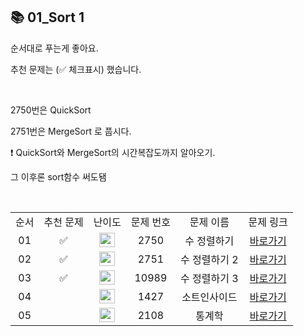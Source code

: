 ## 📚 01_Sort 1

순서대로 푸는게 좋아요.

추천 문제는 (✅ 체크표시) 했습니다.

<br/>

2750번은 QuickSort

2751번은 MergeSort 로 풉시다.

❗️ QuickSort와 MergeSort의 시간복잡도까지 알아오기.

그 이후론 sort함수 써도됌

<br/>

<table>
  <tr>
    <td align="center">순서</td>
    <td align="center">추천 문제</td>
    <td align="center">난이도</td>
    <td align="center">문제 번호</td>
    <td align="center">문제 이름</td>
    <td align="center">문제 링크</td>
  </tr>
  <tr>
    <td align="center">01</td>
    <td align="center">✅</td>
    <td align="center"><img height="23px" width="25px" src="https://d2gd6pc034wcta.cloudfront.net/tier/5.svg"></td>
    <td align="center">2750</td>
    <td align="center">수 정렬하기</td>
    <td align="center"><a href="https://www.acmicpc.net/problem/2750">바로가기</a></td>
  </tr>
  <tr>
    <td align="center">02</td>
    <td align="center">✅</td>
    <td align="center"><img height="23px" width="25px" src="https://d2gd6pc034wcta.cloudfront.net/tier/6.svg"></td>
    <td align="center">2751</td>
    <td align="center">수 정렬하기 2</td>
    <td align="center"><a href="https://www.acmicpc.net/problem/2751">바로가기</a></td>
  </tr>
  <tr>
    <td align="center">03</td>
    <td align="center">✅</td>
    <td align="center"><img height="23px" width="25px" src="https://d2gd6pc034wcta.cloudfront.net/tier/6.svg"></td>
    <td align="center">10989</td>
    <td align="center">수 정렬하기 3</td>
    <td align="center"><a href="https://www.acmicpc.net/problem/10989">바로가기</a></td>
  </tr>
  <tr>
    <td align="center">04</td>
    <td align="center"></td>
    <td align="center"><img height="23px" width="25px" src="https://d2gd6pc034wcta.cloudfront.net/tier/6.svg"></td>
    <td align="center">1427</td>
    <td align="center">소트인사이드</td>
    <td align="center"><a href="https://www.acmicpc.net/problem/1427">바로가기</a></td>
  </tr>
  <tr>
    <td align="center">05</td>
    <td align="center"></td>
    <td align="center"><img height="23px" width="25px" src="https://d2gd6pc034wcta.cloudfront.net/tier/7.svg"></td>
    <td align="center">2108</td>
    <td align="center">통계학</td>
    <td align="center"><a href="https://www.acmicpc.net/problem/2108">바로가기</a></td>
  </tr>
</table>

<br/><br/>
